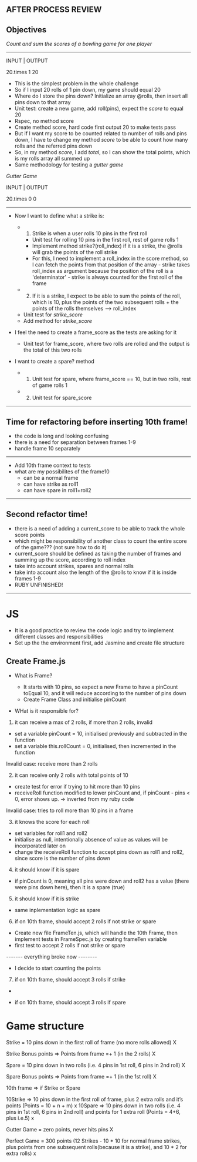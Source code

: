 ## AFTER PROCESS REVIEW

## Objectives

_Count and sum the scores of a bowling game for one player_


-------------------
INPUT        |    OUTPUT

20.times 1         20


- This is the simplest problem in the whole challenge
- So if I input 20 rolls of 1 pin down, my game should equal 20
- Where do I store the pins down? Initialize an array @rolls, then insert all pins down to that array
- Unit test: create a new game, add roll(pins), expect the _score_ to equal 20
- Rspec, no method score
- Create method score, hard code first output 20 to make tests pass
- But if I want my score to be counted related to number of rolls and pins down, I have to change my method _score_ to be able to count how many rolls and the referred pins down
- So, in my method _score_, I add _total_, so I can show the total points, which is my rolls array all summed up
- Same methodology for testing a _gutter game_

_Gutter Game_

INPUT        |    OUTPUT

20.times 0          0

-------------------

- Now I want to define what a strike is:
  - 1. Strike is when a user rolls 10 pins in the first roll
    - Unit test for rolling 10 pins in the first roll, rest of game rolls 1
    - Implement method strike?(roll_index) if it is a strike, the @rolls will grab the points of the roll strike
    - For this, I need to implement a roll_index in the score method, so I can fetch the points from that position of the array - strike takes roll_index as argument because the position of the roll is a 'determinator' - strike is always counted for the first roll of the frame
  - 2. If it is a strike, I expect to be able to sum the points of the roll, which is 10, plus the points of the two subsequent rolls + the points of the rolls themselves --> roll_index
  - Unit test for _strike_score_    
  - Add method for _strike_score_

- I feel the need to create a frame_score as the tests are asking for it
  - Unit test for frame_score, where two rolls are rolled and the output is the total of this two rolls 

- I want to create a spare? method
  - 1. Unit test for spare, where frame_score == 10, but in two rolls, rest of game rolls 1
  - 2. Unit test for spare_score
    
-----------
## Time for refactoring before inserting 10th frame!
- the code is long and looking confusing
- there is a need for separation between frames 1-9
- handle frame 10 separately
-----------

- Add 10th frame context to tests
- what are my possibilites of the frame10
  - can be a normal frame
  - can have strike as roll1
  - can have spare in roll1+roll2
------------

## Second refactor time!
- there is a need of adding a current_score to be able to track the whole score points
- which might be responsibility of another class to count the entire score of the game??? (not sure how to do it)
- current_score should be defined as taking the number of frames and summing up the score, according to roll index
- take into account strikes, spares and normal rolls
- take into account also the length of the @rolls to know if it is inside frames 1-9 
- RUBY UNFINISHED!

-----------------------------------------
# JS

- It is a good practice to review the code logic and try to implement different classes and responsibilities
- Set up the the environment first, add Jasmine and create file structure

## Create Frame.js

- What is Frame?
  - It starts with 10 pins, so expect a new Frame to have a pinCount toEqual 10, and it will reduce according to the number of pins down
  - Create Frame Class and initialise pinCount 

- WHat is it responsible for?
 
 1. it can receive a max of 2 rolls, if more than 2 rolls, invalid
   - set a variable pinCount = 10, initialised previously and subtracted in the function
   - set a variable this.rollCount = 0, initialised, then incremented in the function

   Invalid case: receive more than 2 rolls
   

 2. it can receive only 2 rolls with total points of 10
   - create test for error if trying to hit more than 10 pins
   - receiveRoll function modified to lower pinCount and, if pinCount - pins < 0, error shows up. -> inverted from my ruby code

   Invalid case: tries to roll more than 10 pins in a frame


 3. it knows the score for each roll  
   - set variables for roll1 and roll2
   - initialise as null, intentionally absence of value as values will be incorporated later on
   - change the receiveRoll function to accept pins down as roll1 and roll2, since score is the number of pins down
   
 
 4. it should know if it is spare
   - if pinCount is 0, meaning all pins were down and roll2 has a value (there were pins down here), then it is a spare (true)

 5. it should know if it is strike
   - same inplementation logic as spare


 6. if on 10th frame, should accept 2 rolls if not strike or spare
   - Create new file FrameTen.js, which will handle the 10th Frame, then implement tests in FrameSpec.js by creating frameTen variable
   - first test to accept 2 rolls if not strike or spare

 ------- everything broke now --------
 - I decide to start counting the points


 
 
 7. if on 10th frame, should accept 3 rolls if strike
   - 
 
 
 
 - if on 10th frame, should accept 3 rolls if spare 


 








# Game structure
Strike = 10 pins down in the first roll of frame (no more rolls allowed) X

Strike Bonus points => Points from frame =+ 1 (in the 2 rolls) X

Spare = 10 pins down in two rolls (i.e. 4 pins in 1st roll, 6 pins in 2nd roll) X

Spare Bonus points => Points from frame =+ 1 (in the 1st roll) X

10th frame => if Strike or Spare

10Strike => 10 pins down in the first roll of frame, plus 2 extra rolls and it’s points (Points = 10 + n + m) x
10Spare => 10 pins down in two rolls (i.e. 4 pins in 1st roll, 6 pins in 2nd roll) and points for 1 extra  roll (Points = 4+6, plus i.e.5) x

Gutter Game = zero points, never hits pins X



Perfect Game = 300 points (12 Strikes - 10 * 10 for normal frame strikes, plus points from one subsequent rolls(because it is a strike),  and 10 * 2 for extra rolls) x